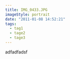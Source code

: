 ```yaml
---
title: IMG_0433.JPG
imageStyle: portrait
date: "2011-01-08 14:52:21"
tags:
  - tag1
  - tage2
  - tage3
---
```



adfadfadsf
